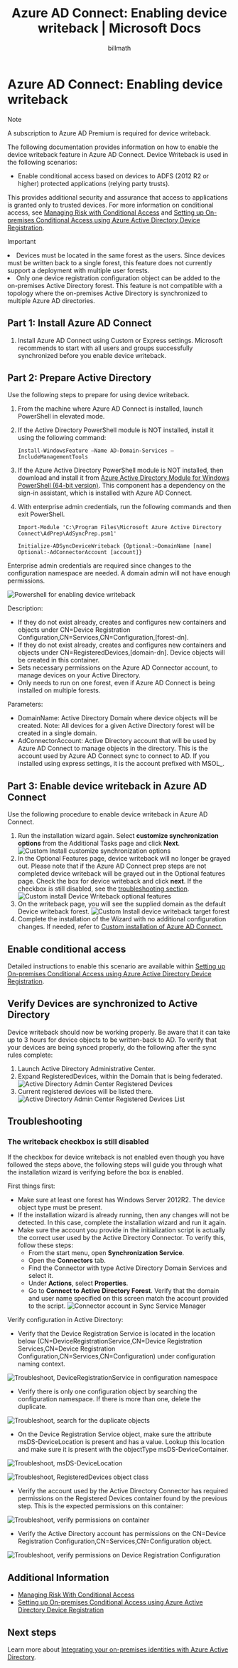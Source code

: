 ﻿---
title: 'Azure AD Connect: Enabling device writeback | Microsoft Docs'
description: This document details how to enable device writeback using Azure AD Connect
services: active-directory
documentationcenter: ''
author: billmath
manager: femila
editor: curtand

ms.assetid: c0ff679c-7ed5-4d6e-ac6c-b2b6392e7892
ms.service: active-directory
ms.workload: identity
ms.tgt_pltfrm: na
ms.devlang: na
ms.topic: article
ms.date: 08/29/2016
ms.author: billmath

---
# Azure AD Connect: Enabling device writeback
> [!NOTE]
> A subscription to Azure AD Premium is required for device writeback.
> 
> 

The following documentation provides information on how to enable the device writeback feature in Azure AD Connect. Device Writeback is used in the following scenarios:

* Enable conditional access based on devices to ADFS (2012 R2 or higher) protected applications (relying party trusts).

This provides additional security and assurance that access to applications is granted only to trusted devices. For more information on conditional access, see [Managing Risk with Conditional Access](../active-directory-conditional-access.md) and [Setting up On-premises Conditional Access using Azure Active Directory Device Registration](https://msdn.microsoft.com/library/azure/dn788908.aspx).

> [!IMPORTANT]
> <li>Devices must be located in the same forest as the users. Since devices must be written back to a single forest, this feature does not currently support a deployment with multiple user forests.</li>
> <li>Only one device registration configuration object can be added to the on-premises Active Directory forest. This feature is not compatible with a topology where the on-premises Active Directory is synchronized to multiple Azure AD directories.</li>
> 
> 

## Part 1: Install Azure AD Connect
1. Install Azure AD Connect using Custom or Express settings. Microsoft recommends to start with all users and groups successfully synchronized before you enable device writeback.

## Part 2: Prepare Active Directory
Use the following steps to prepare for using device writeback.

1. From the machine where Azure AD Connect is installed, launch PowerShell in elevated mode.
2. If the Active Directory PowerShell module is NOT installed, install it using the following command:
   
   `Install-WindowsFeature –Name AD-Domain-Services –IncludeManagementTools`
3. If the Azure Active Directory PowerShell module is NOT installed, then download and install it from [Azure Active Directory Module for Windows PowerShell (64-bit version)](http://go.microsoft.com/fwlink/p/?linkid=236297). This component has a dependency on the sign-in assistant, which is installed with Azure AD Connect.
4. With enterprise admin credentials, run the following commands and then exit PowerShell.
   
   `Import-Module 'C:\Program Files\Microsoft Azure Active Directory Connect\AdPrep\AdSyncPrep.psm1'`
   
   `Initialize-ADSyncDeviceWriteback {Optional:–DomainName [name] Optional:-AdConnectorAccount [account]}`

Enterprise admin credentials are required since changes to the configuration namespace are needed. A domain admin will not have enough permissions.

![Powershell for enabling device writeback](./media/active-directory-aadconnect-feature-device-writeback/powershell.png)

Description:

* If they do not exist already, creates and configures new containers and objects under CN=Device Registration Configuration,CN=Services,CN=Configuration,[forest-dn].
* If they do not exist already, creates and configures new containers and objects under CN=RegisteredDevices,[domain-dn]. Device objects will be created in this container.
* Sets necessary permissions on the Azure AD Connector account, to manage devices on your Active Directory.
* Only needs to run on one forest, even if Azure AD Connect is being installed on multiple forests.

Parameters:

* DomainName: Active Directory Domain where device objects will be created. Note: All devices for a given Active Directory forest will be created in a single domain.
* AdConnectorAccount: Active Directory account that will be used by Azure AD Connect to manage objects in the directory. This is the account used by Azure AD Connect sync to connect to AD. If you installed using express settings, it is the account prefixed with MSOL_.

## Part 3: Enable device writeback in Azure AD Connect
Use the following procedure to enable device writeback in Azure AD Connect.

1. Run the installation wizard again. Select **customize synchronization options** from the Additional Tasks page and click **Next**.
   ![Custom Install customize synchronization options](./media/active-directory-aadconnect-feature-device-writeback/devicewriteback2.png)
2. In the Optional Features page, device writeback will no longer be grayed out. Please note that if the Azure AD Connect prep steps are not completed device writeback will be grayed out in the Optional features page. Check the box for device writeback and click **next**. If the checkbox is still disabled, see the [troubleshooting section](#the-writeback-checkbox-is-still-disabled).
   ![Custom install Device Writeback optional features](./media/active-directory-aadconnect-feature-device-writeback/devicewriteback3.png)
3. On the writeback page, you will see the supplied domain as the default Device writeback forest.
   ![Custom Install device writeback target forest](./media/active-directory-aadconnect-feature-device-writeback/devicewriteback4.png)
4. Complete the installation of the Wizard with no additional configuration changes. If needed, refer to [Custom installation of Azure AD Connect.](active-directory-aadconnect-get-started-custom.md)

## Enable conditional access
Detailed instructions to enable this scenario are available within [Setting up On-premises Conditional Access using Azure Active Directory Device Registration](https://msdn.microsoft.com/library/azure/dn788908.aspx).

## Verify Devices are synchronized to Active Directory
Device writeback should now be working properly. Be aware that it can take up to 3 hours for device objects to be written-back to AD.  To verify that your devices are being synced properly, do the following after the sync rules complete:

1. Launch Active Directory Administrative Center.
2. Expand RegisteredDevices, within the Domain that is being federated.
   ![Active Directory Admin Center Registered Devices](./media/active-directory-aadconnect-feature-device-writeback/devicewriteback5.png)
3. Current registered devices will be listed there.
   ![Active Directory Admin Center Registered Devices List](./media/active-directory-aadconnect-feature-device-writeback/devicewriteback6.png)

## Troubleshooting
### The writeback checkbox is still disabled
If the checkbox for device writeback is not enabled even though you have followed the steps above, the following steps will guide you through what the installation wizard is verifying before the box is enabled.

First things first:

* Make sure at least one forest has Windows Server 2012R2. The device object type must be present.
* If the installation wizard is already running, then any changes will not be detected. In this case, complete the installation wizard and run it again.
* Make sure the account you provide in the initialization script is actually the correct user used by the Active Directory Connector. To verify this, follow these steps:
  * From the start menu, open **Synchronization Service**.
  * Open the **Connectors** tab.
  * Find the Connector with type Active Directory Domain Services and select it.
  * Under **Actions**, select **Properties**.
  * Go to **Connect to Active Directory Forest**. Verify that the domain and user name specified on this screen match the account provided to the script.
    ![Connector account in Sync Service Manager](./media/active-directory-aadconnect-feature-device-writeback/connectoraccount.png)

Verify configuration in Active Directory:

* Verify that the Device Registration Service is located in the location below (CN=DeviceRegistrationService,CN=Device Registration Services,CN=Device Registration Configuration,CN=Services,CN=Configuration) under configuration naming context.

![Troubleshoot, DeviceRegistrationService in configuration namespace](./media/active-directory-aadconnect-feature-device-writeback/troubleshoot1.png)

* Verify there is only one configuration object by searching the configuration namespace. If there is more than one, delete the duplicate.

![Troubleshoot, search for the duplicate objects](./media/active-directory-aadconnect-feature-device-writeback/troubleshoot2.png)

* On the Device Registration Service object, make sure the attribute msDS-DeviceLocation is present and has a value. Lookup this location and make sure it is present with the objectType msDS-DeviceContainer.

![Troubleshoot, msDS-DeviceLocation](./media/active-directory-aadconnect-feature-device-writeback/troubleshoot3.png)

![Troubleshoot, RegisteredDevices object class](./media/active-directory-aadconnect-feature-device-writeback/troubleshoot4.png)

* Verify the account used by the Active Directory Connector has required permissions on the Registered Devices container found by the previous step. This is the expected permissions on this container:

![Troubleshoot, verify permissions on container](./media/active-directory-aadconnect-feature-device-writeback/troubleshoot5.png)

* Verify the Active Directory account has permissions on the CN=Device Registration Configuration,CN=Services,CN=Configuration object.

![Troubleshoot, verify permissions on Device Registration Configuration](./media/active-directory-aadconnect-feature-device-writeback/troubleshoot6.png)

## Additional Information
* [Managing Risk With Conditional Access](../active-directory-conditional-access.md)
* [Setting up On-premises Conditional Access using Azure Active Directory Device Registration](https://msdn.microsoft.com/library/azure/dn788908.aspx)

## Next steps
Learn more about [Integrating your on-premises identities with Azure Active Directory](active-directory-aadconnect.md).

